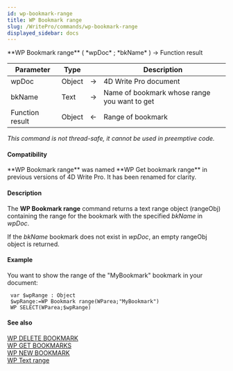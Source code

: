 ```yaml
---
id: wp-bookmark-range
title: WP Bookmark range
slug: /WritePro/commands/wp-bookmark-range
displayed_sidebar: docs
---
```


<!--REF #_command_.WP Bookmark range.Syntax-->**WP Bookmark range** ( *wpDoc* ; *bkName* ) -> Function result<!-- END REF-->
<!--REF #_command_.WP Bookmark range.Params-->
| Parameter | Type |  | Description |
| --- | --- | --- | --- |
| wpDoc | Object | &#8594;  | 4D Write Pro document |
| bkName | Text | &#8594;  | Name of bookmark whose range you want to get |
| Function result | Object | &#8592; | Range of bookmark |

<!-- END REF-->

*This command is not thread-safe, it cannot be used in preemptive code.*


#### Compatibility 

<!--REF #_command_.WP Bookmark range.Summary-->**WP Bookmark range** was named **WP Get bookmark range** in previous versions of 4D Write Pro.<!-- END REF--> It has been renamed for clarity. 

#### Description 

The **WP Bookmark range** command returns a text range object (rangeObj) containing the range for the bookmark with the specified *bkName* in *wpDoc*.

If the *bkName* bookmark does not exist in *wpDoc*, an empty rangeObj object is returned.

#### Example 

You want to show the range of the "MyBookmark" bookmark in your document:

```4d
 var $wpRange : Object
 $wpRange:=WP Bookmark range(WParea;"MyBookmark")
 WP SELECT(WParea;$wpRange)
```

#### See also 

[WP DELETE BOOKMARK](wp-delete-bookmark.md)  
[WP GET BOOKMARKS](wp-get-bookmarks.md)  
[WP NEW BOOKMARK](wp-new-bookmark.md)  
[WP Text range](wp-text-range.md)  